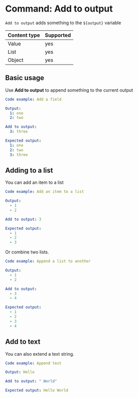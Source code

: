 # Command: Add to output

`Add to output` adds something to the `${output}` variable

| Content type | Supported |
|--------------|-----------|
| Value        | yes       |
| List         | yes       |
| Object       | yes       |

## Basic usage

Use **Add to output** to append something to the current output

```yaml
Code example: Add a field

Output:
  1: one
  2: two

Add to output:
  3: three

Expected output:
  1: one
  2: two
  3: three
```

## Adding to a list

You can add an item to a list

```yaml
Code example: Add an item to a list

Output:
  - 1
  - 2

Add to output: 3

Expected output:
  - 1
  - 2
  - 3
```

Or combine two lists.

```yaml
Code example: Append a list to another

Output:
  - 1
  - 2

Add to output:
  - 3
  - 4

Expected output:
  - 1
  - 2
  - 3
  - 4
```

## Add to text

You can also extend a text string.

```yaml
Code example: Append text

Output: Hello

Add to output: " World"

Expected output: Hello World
```
